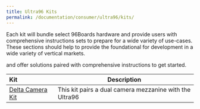 ```yaml
---
title: Ultra96 Kits
permalink: /documentation/consumer/ultra96/kits/
---
```


Each kit will bundle select 96Boards hardware and provide users with comprehensive instructions sets to prepare for a wide variety of use-cases. These sections should help to provide the foundational for development in a wide variety of vertical markets.

and offer solutions paired with comprehensive instructions to get started.  

| Kit                       | Description |
|:--------------------------|-------------|
| [Delta Camera Kit](delta-camera.md)        | This kit pairs a dual camera mezzanine with the Ultra96 |